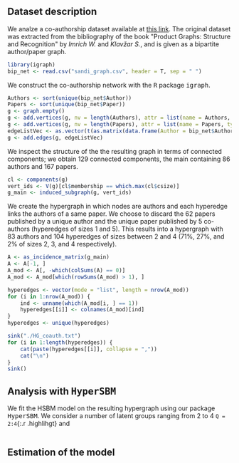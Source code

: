 ## Dataset description 

We analze a co-authorship dataset available at [this link](http://vlado.fmf.uni-lj.si/pub/networks/data/2mode/Sandi/Sandi.htm). The original dataset was extracted from the bibliography of the book "Product Graphs: Structure and Recognition" by _Imrich W._ and _Klav&#382;ar S._, and is given as a bipartite author/paper graph.
```r
library(igraph)
bip_net <- read.csv("sandi_graph.csv", header = T, sep = " ")
```

We construct the co-authorship network with the <tt>R</tt> package <tt>igraph</tt>. 
```r
Authors <- sort(unique(bip_net$Author))
Papers <- sort(unique(bip_net$Paper))
g <- graph.empty()
g <- add.vertices(g, nv = length(Authors), attr = list(name = Authors, type = rep(TRUE, length(Authors))))
g <- add.vertices(g, nv = length(Papers), attr = list(name = Papers, type = rep(FALSE, length(Papers))))
edgeListVec <- as.vector(t(as.matrix(data.frame(Author = bip_net$Author, Paper = bip_net$Paper))))
g <- add.edges(g, edgeListVec)
```

We inspect the structure of the the resulting graph in terms of connected components; we obtain 129 connected components, the main containing 86 authors and 167 papers.
```r
cl <- components(g)
vert_ids <- V(g)[cl$membership == which.max(cl$csize)]
g_main <- induced_subgraph(g, vert_ids)
```

We create the hypergraph in which nodes are authors and each hyperedge links the authors of a same paper. We choose to discard the 62 papers published by a unique author and the unique paper published by 5 co-authors (hyperedges of sizes 1 and 5). This results into a hypergraph with 83 authors and 104 hyperedges of sizes between 2 and 4 (71%, 27%, and 2% of sizes 2, 3, and 4 respectively).
```r
A <- as_incidence_matrix(g_main)
A <- A[-1, ]
A_mod <- A[, -which(colSums(A) == 0)]
A_mod <- A_mod[which(rowSums(A_mod) > 1), ]

hyperedges <- vector(mode = "list", length = nrow(A_mod))
for (i in 1:nrow(A_mod)) {
    ind <- unname(which(A_mod[i, ] == 1))
    hyperedges[[i]] <- colnames(A_mod)[ind]
}
hyperedges <- unique(hyperedges)

sink("./HG_coauth.txt")
for (i in 1:length(hyperedges)) {
    cat(paste(hyperedges[[i]], collapse = ","))
    cat("\n")
}
sink()
```


## Analysis with <tt>HyperSBM</tt>

We fit the HSBM model on the resulting hypergraph using our package <tt>HyperSBM</tt>. We consider a number of latent groups ranging from 2 to 4 `Q = 2:4`{:.r .highlihgt} and 
```r

```


## Estimation of the model
